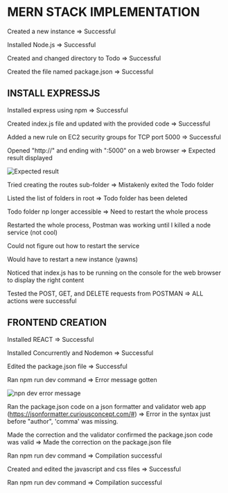# MERN STACK IMPLEMENTATION
Created a new instance => Successful

Installed Node.js => Successful

Created and changed directory to Todo => Successful

Created the file named package.json => Successful

## INSTALL EXPRESSJS
Installed express using npm => Successful

Created index.js file and updated with the provided code => Successful

Added a new rule on EC2 security groups for TCP port 5000 => Successful

Opened "http://<PublicIP-or-PublicDNS>" and ending with ":5000" on a web browser => Expected result displayed

![Expected result](https://user-images.githubusercontent.com/97810379/151631602-9fb278d2-b6d1-44ef-b70c-286386f0f14f.JPG)

Tried creating the routes sub-folder => Mistakenly exited the Todo folder

Listed the list of folders in root => Todo folder has been deleted
  
Todo folder np longer accessible => Need to restart the whole process

Restarted the whole process, Postman was working until I killed a node service (not cool)
  
Could not figure out how to restart the service

Would have to restart a new instance (yawns)

Noticed that index.js has to be running on the console for the web browser to display the right content

Tested the POST, GET, and DELETE requests from POSTMAN => ALL actions were successful

## FRONTEND CREATION
  
Installed REACT => Successful

Installed Concurrently and Nodemon => Successful

Edited the package.json file => Successful

Ran npm run dev command => Error message gotten

![npn dev error message](https://user-images.githubusercontent.com/97810379/151716336-1f87f09b-8eb9-43e5-a999-6ba198b4a7c6.JPG)

Ran the package.json code on a json formatter and validator web app (https://jsonformatter.curiousconcept.com/#) => Error in the syntax just before "author", 'comma' was missing.

Made the correction and the validator confirmed the package.json code was valid => Made the correction on the package.json file

Ran npm run dev command => Compilation successful

Created and edited the javascript and css files => Successful

Ran npm run dev command => Compilation successful

